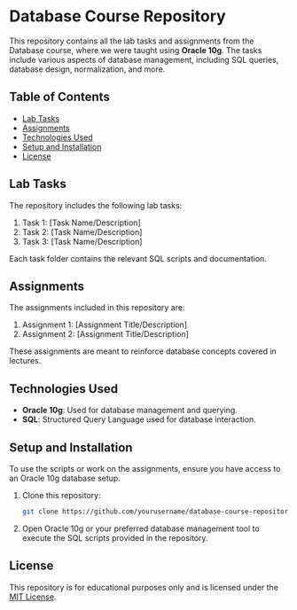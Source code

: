 # Database Course Repository

This repository contains all the lab tasks and assignments from the Database course, where we were taught using **Oracle 10g**. The tasks include various aspects of database management, including SQL queries, database design, normalization, and more.

## Table of Contents

- [Lab Tasks](#lab-tasks)
- [Assignments](#assignments)
- [Technologies Used](#technologies-used)
- [Setup and Installation](#setup-and-installation)
- [License](#license)

## Lab Tasks

The repository includes the following lab tasks:
1. Task 1: [Task Name/Description]
2. Task 2: [Task Name/Description]
3. Task 3: [Task Name/Description]
   
Each task folder contains the relevant SQL scripts and documentation.

## Assignments

The assignments included in this repository are:
1. Assignment 1: [Assignment Title/Description]
2. Assignment 2: [Assignment Title/Description]
   
These assignments are meant to reinforce database concepts covered in lectures.

## Technologies Used

- **Oracle 10g**: Used for database management and querying.
- **SQL**: Structured Query Language used for database interaction.
  
## Setup and Installation

To use the scripts or work on the assignments, ensure you have access to an Oracle 10g database setup.

1. Clone this repository:
    ```bash
    git clone https://github.com/yourusername/database-course-repository.git
    ```

2. Open Oracle 10g or your preferred database management tool to execute the SQL scripts provided in the repository.

## License

This repository is for educational purposes only and is licensed under the [MIT License](LICENSE).
